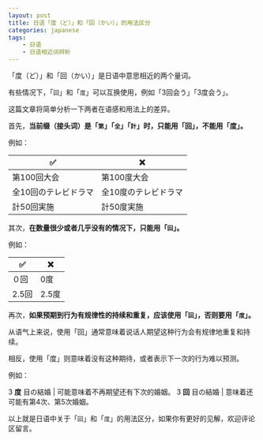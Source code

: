 ```yaml
---
layout: post
title: 日语「度（ど）」和「回（かい）」的用法区分
categories: japanese
tags:
    - 日语
    - 日语相近词辨析
---
```


「度（ど）」和「回（かい）」是日语中意思相近的两个量词。

有些情况下，「`回`」和「`度`」可以互换使用，例如「3回会う」「3度会う」。

这篇文章将简单分析一下两者在语感和用法上的差异。

首先，**当前缀（接头词）是「`第`」「`全`」「`計`」时，只能用「回」，不能用「度」。**

例如：

✅ | ❌ 
--- | ---
第100回大会 | 第100度大会
全10回のテレビドラマ | 全10度のテレビドラマ
計50回実施 | 計50度実施

其次，**在数量很少或者几乎没有的情况下，只能用「`回`」。**

例如：

✅  | ❌ 
--- | ---
０回 | 0度
2.5回 | 2.5度

再次，**如果预期到行为有规律性的持续和重复，应该使用「`回`」，否则要用「`度`」。**

从语气上来说，使用「回」通常意味着说话人期望这种行为会有规律地重复和持续。

相反，使用「度」则意味着没有这种期待，或者表示下一次的行为难以预测。

例如：

3 **度** 目の結婚 | 可能意味着不再期望还有下次的婚姻。
3 **回** 目の結婚 | 意味着还可能有第4次、第5次婚姻。

以上就是日语中关于「`回`」和「`度`」的用法区分，如果你有更好的见解，欢迎评论区留言。
